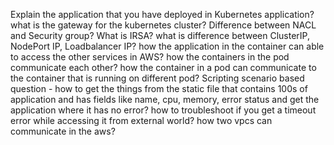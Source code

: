 Explain the application that you have deployed in Kubernetes application?
what is the gateway for the kubernetes cluster?
Difference between NACL and Security group?
What is IRSA?
what is difference between ClusterIP, NodePort IP, Loadbalancer IP?
how the application in the container can able to access the other services in AWS?
how the containers in the pod communicate each other?
how the container in a pod can communicate to the container that is running on different pod?
Scripting scenario based question - how to get the things from the static file that contains 100s of application and has fields like name, cpu, memory, error status and get the application where it has no error?
how to troubleshoot if you get a timeout error while accessing it from external world? 
how two vpcs can communicate in the aws?

